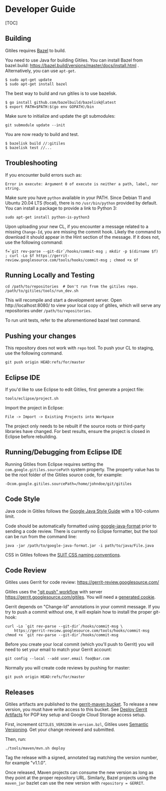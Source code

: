 # Developer Guide

[TOC]

## Building

Gitiles requires [Bazel](https://bazel.build/) to build.

You need to use Java for building Gitiles. You can install Bazel from
bazel.build: https://bazel.build/versions/master/docs/install.html .
Alternatively, you can use `apt-get`.

```
$ sudo apt-get update
$ sudo apt-get install bazel
```

The best way to build and run gitiles is to use bazelisk.

```
$ go install github.com/bazelbuild/bazelisk@latest
$ export PATH=$PATH:$(go env GOPATH)/bin
```

Make sure to initialize and update the git submodules:
```
git submodule update --init
```

You are now ready to build and test.

```
$ bazelisk build //:gitiles
$ bazelisk test //...
```

## Troubleshooting

If you encounter build errors such as:

```
Error in execute: Argument 0 of execute is neither a path, label, nor string.
```

Make sure you have `python` available in your PATH. Since Debian 11 and Ubuntu
20.04 LTS (focal), there is no `/usr/bin/python` provided by default. You can
install a package to provide a link to Python 3:

```
sudo apt-get install python-is-python3
```

Upon uploading your new CL, if you encounter a message related to a
missing `Change-Id`, you are missing the commit hook. Likely the command
to download it should appear in the Hint section of the message. If it
does not, use the following command:

```
f=`git rev-parse --git-dir`/hooks/commit-msg ; mkdir -p $(dirname $f) ; curl -Lo $f https://gerrit-review.googlesource.com/tools/hooks/commit-msg ; chmod +x $f
```

## Running Locally and Testing

```
cd /path/to/repositories  # Don't run from the gitiles repo.
/path/to/gitiles/tools/run_dev.sh
```

This will recompile and start a development server.  Open
http://localhost:8080/ to view your local copy of gitiles, which
will serve any repositories under `/path/to/repositories`.

To run unit tests, refer to the aforementioned bazel test command.

## Pushing your changes
This repository does not work with `repo` tool. To push your CL to
staging, use the following command.

```
git push origin HEAD:refs/for/master
```


## Eclipse IDE

If you'd like to use Eclipse to edit Gitiles, first generate a project file:

```
tools/eclipse/project.sh
```

Import the project in Eclipse:

```
File -> Import -> Existing Projects into Workpace
```

The project only needs to be rebuilt if the source roots or third-party
libraries have changed. For best results, ensure the project is closed in
Eclipse before rebuilding.

## Running/Debugging from Eclipse IDE

Running Gitiles from Eclipse requires setting the
`com.google.gitiles.sourcePath` system property. The property value has to be
the root folder of the Gitiles source code, for example:

````
-Dcom.google.gitiles.sourcePath=/home/johndoe/git/gitiles
````

## Code Style

Java code in Gitiles follows the [Google Java Style Guide][java-style]
with a 100-column limit.

Code should be automatically formatted using [google-java-format][fmt]
prior to sending a code review.  There is currently no Eclipse
formatter, but the tool can be run from the command line:

```
java -jar /path/to/google-java-format.jar -i path/to/java/File.java
```

CSS in Gitiles follows the [SUIT CSS naming conventions][suit].

[java-style]: https://google.github.io/styleguide/javaguide.html
[fmt]: https://github.com/google/google-java-format
[suit]: https://github.com/suitcss/suit/blob/master/doc/naming-conventions.md

## Code Review

Gitiles uses Gerrit for code review:
https://gerrit-review.googlesource.com/

Gitiles uses the ["git push" workflow][1] with server
https://gerrit.googlesource.com/gitiles.  You will need a
[generated cookie][2].

[1]: https://gerrit-review.googlesource.com/Documentation/user-upload.html#_git_push
[2]: https://gerrit.googlesource.com/new-password

Gerrit depends on "Change-Id" annotations in your commit message.
If you try to push a commit without one, it will explain how to
install the proper git-hook:

```
curl -Lo `git rev-parse --git-dir`/hooks/commit-msg \
    https://gerrit-review.googlesource.com/tools/hooks/commit-msg
chmod +x `git rev-parse --git-dir`/hooks/commit-msg
```

Before you create your local commit (which you'll push to Gerrit)
you will need to set your email to match your Gerrit account:

```
git config --local --add user.email foo@bar.com
```

Normally you will create code reviews by pushing for master:

```
git push origin HEAD:refs/for/master
```

## Releases

Gitiles artifacts are published to the [gerrit-maven
bucket](http://gerrit-maven.storage.googleapis.com/). To release a new version,
you must have write access to this bucket. See
[Deploy Gerrit
Artifacts](https://gerrit-review.googlesource.com/Documentation/dev-release-deploy-config.html)
for PGP key setup and Google Cloud Storage access setup.

First, increment `GITILES_VERSION` in `version.bzl`, Gitiles uses
[Semantic Versioning](https://semver.org).
Get your change reviewed and submitted.

Then, run:

```
./tools/maven/mvn.sh deploy
```

Tag the release with a signed, annotated tag matching the version number, for
example "v1.1.0".

Once released, Maven projects can consume the new version as long as they point
at the proper repository URL. Similarly, Bazel projects using the `maven_jar`
bazlet can use the new version with `repository = GERRIT`.

